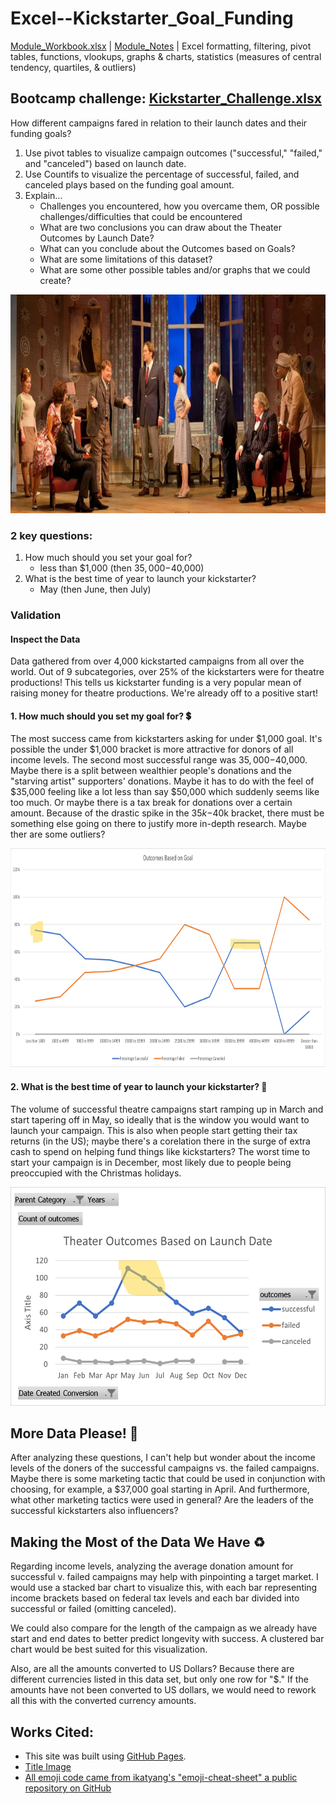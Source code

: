 # Excel--Kickstarter_Goal_Funding
[Module_Workbook.xlsx](Module_Workbook.xlsx) | [Module_Notes](Module_Notes.pdf) | Excel formatting, filtering, pivot tables, functions, vlookups, graphs & charts, statistics (measures of central tendency, quartiles, & outliers)

## Bootcamp challenge:  [Kickstarter_Challenge.xlsx]( Kickstarter_Challenge.xlsx)
How different campaigns fared in relation to their launch dates and their funding goals?
1. Use pivot tables to visualize campaign outcomes ("successful," "failed," and "canceled") based on launch date.
2. Use Countifs to visualize the percentage of successful, failed, and canceled plays based on the funding goal amount. 
3. Explain... 
   - Challenges you encountered, how you overcame them, OR possible challenges/difficulties that could be encountered
   - What are two conclusions you can draw about the Theater Outcomes by Launch Date?
   - What can you conclude about the Outcomes based on Goals?
   - What are some limitations of this dataset?
   - What are some other possible tables and/or graphs that we could create?

<p align="center"><img width="800" height="350" src="images/header_image.PNG"></p>

### 2 key questions: 
1. How much should you set your goal for?
   - less than $1,000 (then $35,000-$40,000)
2. What is the best time of year to launch your kickstarter?
   - May (then June, then July)

### Validation 

#### Inspect the Data
Data gathered from over 4,000 kickstarted campaigns from all over the world. Out of 9 subcategories, over 25% of the kickstarters were for theatre productions!  This tells us kickstarter funding is a very popular mean of raising money for theatre productions. We're already off to a positive start!

#### 1. How much should you set my goal for? :heavy_dollar_sign:
The most success came from kickstarters asking for under $1,000 goal. It's possible the under $1,000 bracket is more attractive for donors of all income levels. The second most successful range was $35,000-$40,000. Maybe there is a split between wealthier people's donations and the "starving artist" supporters' donations. Maybe it has to do with the feel of $35,000 feeling like a lot less than say $50,000 which suddenly seems like too much. Or maybe there is a tax break for donations over a certain amount. Because of the drastic spike in the $35k-$40k bracket, there must be something else going on there to justify more in-depth research.  Maybe ther are some outliers?  

<p align="center"><img width="800" height="350" src="images/Outcomes_vs_Goals.png"></p>

#### 2. What is the best time of year to launch your kickstarter? :tulip:
The volume of successful theatre campaigns start ramping up in March and start tapering off in May, so ideally that is the window you would want to launch your campaign. This is also when people start getting their tax returns (in the US); maybe there's a corelation there in the surge of extra cash to spend on helping fund things like kickstarters? The worst time to start your campaign is in December, most likely due to people being preoccupied with the Christmas holidays. 

<p align="center"><img width="550" height="350" src="images/Theater_Outcomes_vs_Launch.png"></p>

## More Data Please! :1234:
After analyzing these questions, I can't help but wonder about the income levels of the doners of the successful campaigns vs. the failed campaigns. Maybe there is some marketing tactic that could be used in conjunction with choosing, for example, a $37,000 goal starting in April. And furthermore, what other marketing tactics were used in general? Are the leaders of the successful kickstarters also influencers? 

## Making the Most of the Data We Have :recycle:
Regarding income levels, analyzing the average donation amount for successful v. failed campaigns may help with pinpointing a target market. I would use a stacked bar chart to visualize this, with each bar representing income brackets based on federal tax levels and each bar divided into successful or failed (omitting canceled). 

We could also compare for the length of the campaign as we already have start and end dates to better predict longevity with success. A clustered bar chart would be best suited for this visualization.

Also, are all the amounts converted to US Dollars? Because there are different currencies listed in this data set, but only one row for "$." If the amounts have not been converted to US dollars, we would need to rework all this with the converted currency amounts.





## Works Cited:
- This site was built using [GitHub Pages](https://pages.github.com/).
- [Title Image](https://www.londontheatre1.com/wp-content/uploads/2020/03/Nt-Live.jpg)
- [All emoji code came from ikatyang's "emoji-cheat-sheet" a public repository on GitHub](https://github.com/ikatyang/emoji-cheat-sheet/blob/master/README.md#currency)
